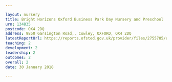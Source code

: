 ```yaml
---

layout: nursery
title: Bright Horizons Oxford Business Park Day Nursery and Preschool
urn: 134835
postcode: OX4 2DQ
address: 9850 Garsington Road,, Cowley, OXFORD, OX4 2DQ
latestReportUrl: https://reports.ofsted.gov.uk/provider/files/2755785/urn/134835.pdf
teaching: 2
development: 2
leadership: 2
outcomes: 2
overall: 2
date: 30 January 2018

---
```

